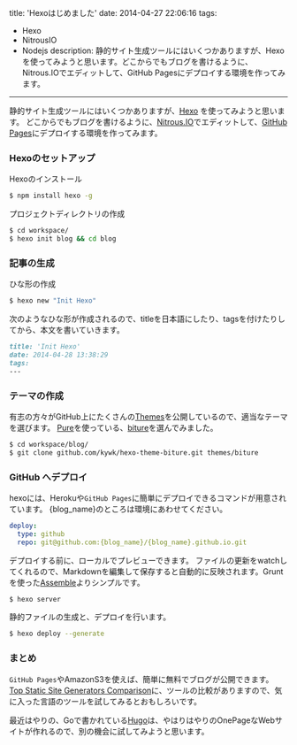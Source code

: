 title: 'Hexoはじめました'
date: 2014-04-27 22:06:16
tags:
 - Hexo
 - NitrousIO
 - Nodejs
description: 静的サイト生成ツールにはいくつかありますが、Hexoを使ってみようと思います。どこからでもブログを書けるように、Nitrous.IOでエディットして、GitHub Pagesにデプロイする環境を作ってみます。
---
静的サイト生成ツールにはいくつかありますが、[Hexo](http://hexo.io/) を使ってみようと思います。
どこからでもブログを書けるように、[Nitrous.IO](https://www.nitrous.io/)でエディットして、[GitHub Pages](https://help.github.com/articles/sitemaps-for-github-pages)にデプロイする環境を作ってみます。

<!-- more -->

### Hexoのセットアップ

Hexoのインストール

``` bash
$ npm install hexo -g
```
プロジェクトディレクトリの作成

``` bash
$ cd workspace/
$ hexo init blog && cd blog
```

### 記事の生成

ひな形の作成

``` bash
$ hexo new "Init Hexo"
```

次のようなひな形が作成されるので、titleを日本語にしたり、tagsを付けたりしてから、本文を書いていきます。

``` markdown ~/workspace/blog/source/_posts/init-hexo.md 
title: 'Init Hexo'
date: 2014-04-28 13:38:29
tags:
---
```

### テーマの作成

有志の方々がGitHub上にたくさんの[Themes](https://github.com/tommy351/hexo/wiki/Themes)を公開しているので、適当なテーマを選びます。
[Pure](http://purecss.io/)を使っている、[biture](https://github.com/kywk/hexo-theme-biture)を選んでみました。

``` bash
$ cd workspace/blog/
$ git clone github.com/kywk/hexo-theme-biture.git themes/biture
```

### GitHub へデプロイ

hexoには、Herokuや`GitHub Pages`に簡単にデプロイできるコマンドが用意されています。
{blog_name}のところは環境にあわせてください。

``` yaml ~/workspace/blog/_config.yml
deploy:
  type: github
  repo: git@github.com:{blog_name}/{blog_name}.github.io.git
```

デプロイする前に、ローカルでプレビューできます。
ファイルの更新をwatchしてくれるので、Markdownを編集して保存すると自動的に反映されます。Gruntを使った[Assemble](http://assemble.io/)よりシンプルです。
``` bash
$ hexo server
```

静的ファイルの生成と、デプロイを行います。

``` bash
$ hexo deploy --generate 
```

### まとめ

`GitHub Pages`やAmazonS3を使えば、簡単に無料でブログが公開できます。
[Top Static Site Generators Comparison](http://staticgen.com/)に、ツールの比較がありますので、気に入った言語のツールを試してみるとおもしろいです。

最近はやりの、Goで書かれている[Hugo](http://hugo.spf13.com/)は、やはりはやりのOnePageなWebサイトが作れるので、別の機会に試してみようと思います。

